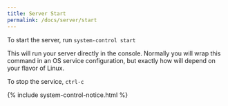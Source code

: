 ```yaml
---
title: Server Start
permalink: /docs/server/start
---
```


To start the server, run `system-control start`

This will run your server directly in the console. 
Normally you will wrap this command in an OS service configuration, but exactly how will depend on your flavor of Linux.  

To stop the service, `ctrl-c`

{% include system-control-notice.html %}
